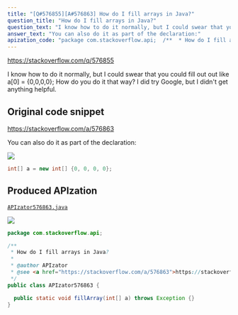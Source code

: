 ```yaml
---
title: "[Q#576855][A#576863] How do I fill arrays in Java?"
question_title: "How do I fill arrays in Java?"
question_text: "I know how to do it normally, but I could swear that you could fill out out like a[0] = {0,0,0,0}; How do you do it that way? I did try Google, but I didn't get anything helpful."
answer_text: "You can also do it as part of the declaration:"
apization_code: "package com.stackoverflow.api;  /**  * How do I fill arrays in Java?  *  * @author APIzator  * @see <a href=\"https://stackoverflow.com/a/576863\">https://stackoverflow.com/a/576863</a>  */ public class APIzator576863 {    public static void fillArray(int[] a) throws Exception {} }"
---
```


https://stackoverflow.com/q/576855

I know how to do it normally, but I could swear that you could fill out out like a[0] = {0,0,0,0}; How do you do it that way? I did try Google, but I didn&#x27;t get anything helpful.



## Original code snippet

https://stackoverflow.com/a/576863

You can also do it as part of the declaration:

<div class="code-logo"><img src="/stackoverflow.png" /></div>

```java
int[] a = new int[] {0, 0, 0, 0};
```

## Produced APIzation

[`APIzator576863.java`](https://github.com/blind-papers/apization-temp-data/raw/main/search/APIzator576863.java)

<div class="code-logo"><img src="/apizator.png" /></div>

```java
package com.stackoverflow.api;

/**
 * How do I fill arrays in Java?
 *
 * @author APIzator
 * @see <a href="https://stackoverflow.com/a/576863">https://stackoverflow.com/a/576863</a>
 */
public class APIzator576863 {

  public static void fillArray(int[] a) throws Exception {}
}

```